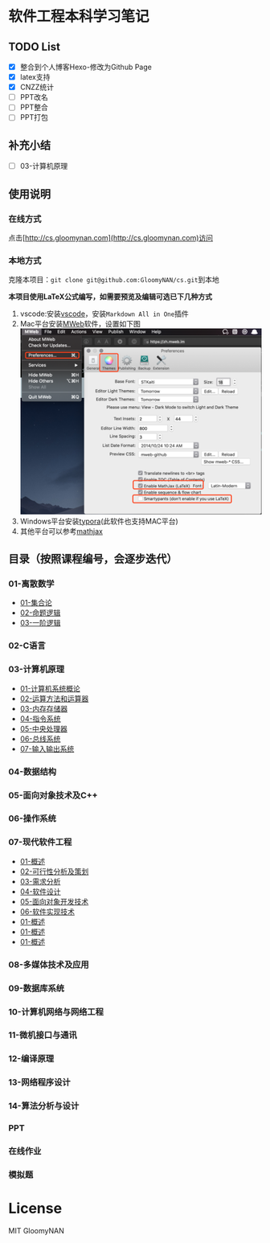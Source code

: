 # 软件工程本科学习笔记

## TODO List

- [x] 整合到个人博客Hexo-修改为Github Page
- [x] latex支持
- [x] CNZZ统计
- [ ] PPT改名
- [ ] PPT整合
- [ ] PPT打包

## 补充小结

- [ ] 03-计算机原理

## 使用说明

### 在线方式

点击[http://cs.gloomynan.com](http://cs.gloomynan.com)访问

### 本地方式

克隆本项目：`git clone git@github.com:GloomyNAN/cs.git`到本地

**本项目使用LaTeX公式编写，如需要预览及编辑可选已下几种方式**

1. vscode:安装[vscode](https://code.visualstudio.com/)，安装`Markdown All in One`插件
2. Mac平台安装[MWeb](https://zh.mweb.im)软件，设置如下图
   ![MWeb设置](./assets/mweb-config.png)
3. Windows平台安装[typora](https://www.typora.io)(此软件也支持MAC平台)
3. 其他平台可以参考[mathjax](https://www.mathjax.org)

## 目录（按照课程编号，会逐步迭代）

### 01-离散数学

- [01-集合论](./01-离散数学/离散数学01-集合论.md)
- [02-命题逻辑](./01-离散数学/离散数学02-命题逻辑.md)
- [03-一阶逻辑](./01-离散数学/离散数学03-一阶逻辑.md)

### 02-C语言

### 03-计算机原理

- [01-计算机系统概论](./03-计算机原理/计算机原理01-计算机系统概论.md)
- [02-运算方法和运算器](./03-计算机原理/计算机原理02-运算方法和运算器.md)
- [03-内存存储器](./03-计算机原理/计算机原理03-内存存储器.md)
- [04-指令系统](./03-计算机原理/计算机原理04-指令系统.md)
- [05-中央处理器](./03-计算机原理/计算机原理05-中央处理器.md)
- [06-总线系统](./03-计算机原理/计算机原理06-总线系统.md)
- [07-输入输出系统](./03-计算机原理/计算机原理07-输入输出系统.md)

### 04-数据结构

### 05-面向对象技术及C++

### 06-操作系统

### 07-现代软件工程

- [01-概述](./07-现代软件工程/现代软件工程01-概述.md)
- [02-可行性分析及策划](./07-现代软件工程/现代软件工程02-可行性分析及策划.md)
- [03-需求分析](./07-现代软件工程/现代软件工程03-需求分析.md)
- [04-软件设计](./07-现代软件工程/现代软件工程04-软件设计.md)
- [05-面向对象开发技术](./07-现代软件工程/现代软件工程05-面向对象开发技术.md)
- [06-软件实现技术](./07-现代软件工程/现代软件工程06-软件实现技术.md)
- [01-概述](./07-现代软件工程/现代软件工程01-概述.md)
- [01-概述](./07-现代软件工程/现代软件工程01-概述.md)
- [01-概述](./07-现代软件工程/现代软件工程01-概述.md)

### 08-多媒体技术及应用

### 09-数据库系统

### 10-计算机网络与网络工程

### 11-微机接口与通讯

### 12-编译原理

### 13-网络程序设计

### 14-算法分析与设计

### PPT

### 在线作业

### 模拟题

# License

MIT GloomyNAN
